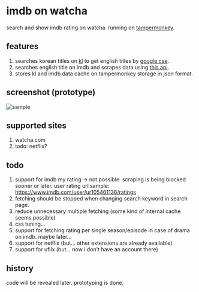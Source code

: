 # imdb on watcha
search and show imdb rating on watcha. running on [tampermonkey](https://www.tampermonkey.net/).

## features
1. searches korean titles on [kl](https://m.kinolights.com/) to get english titles by [google cse](https://cse.google.com/).
2. searches english title on imdb and scrapes data using [this api](https://rapidapi.com/rapidapi/api/movie-database-imdb-alternative/).
3. stores kl and imdb data cache on tampermonkey storage in json format.

## screenshot (prototype)
![sample](https://user-images.githubusercontent.com/8731054/121945768-1ddd6c80-cd8f-11eb-9d67-078e799f43e3.png)

## supported sites
1. watcha.com
2. todo: netflix?

## todo
1. support for imdb my rating -> not possible. scraping is being blocked sooner or later. user rating url sample: https://www.imdb.com/user/ur105461136/ratings
2. fetching should be stopped when changing search keyword in search page.
3. reduce unnecessary multiple fetching (some kind of internal cache seems possible)
4. css tuning...
5. support for fetching rating per single season/episode in case of drama on imdb. maybe later...
6. support for netflix (but... other extensions are already available)
7. support for uflix (but... now i don't have an account there)

## history
code will be revealed later. prototyping is done.